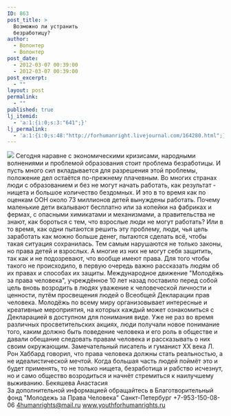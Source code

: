 ```yaml
---
ID: 863
post_title: >
  Возможно ли устранить
  безработицу?
author:
  - Волонтер
  - Волонтер
post_date:
  - 2012-03-07 00:39:00
  - 2012-03-07 00:39:00
post_excerpt:
  - ""
layout: post
permalink:
  - ""
published: true
lj_itemid:
  - 'a:1:{i:0;s:3:"641";}'
lj_permalink:
  - 'a:1:{i:0;s:48:"http://forhumanright.livejournal.com/164280.html";}'
---
```


<img src="http://cs5338.vk.com/u132145096/132409092/x_5b26039f.jpg" /> Сегодня наравне с экономическими кризисами, народными волнениями и проблемой образования стоит проблема безработицы. И пусть много сил вкладывается для разрешения этой проблемы, положение дел остаётся по-прежнему плачевным.
Во многих странах люди с образованием и без не могут начать работать, как результат - нищета и большое количество бездомных. И это в то время как по оценкам ООН около 73 миллионов детей вынуждены работать. Почему маленькие дети вкалывают бесплатно или за копейки на фабриках и фермах, с опасными химикатами и механизмами, а правительства не знают, как бороться с тем, что взрослые люди не могут работать? Или в то время, как одни пытаются решить эту проблему, люди, чья цель заработать как можно больше денег, пытаются сделать всё, чтобы такая ситуация сохранилась. Тем самым нарушаются не только законы, но права детей и взрослых. А многие из них не могут себя защитить, так как и не подозревают, что вообще имеют права.
Для того чтобы такого не происходило, в первую очередь важно рассказать людям об их правах и способах их защиты. Международное движение "Молодёжь за права человека", учреждённое 10 лет назад поставило перед собой  цель вновь возродить в людях уважение к человеческой личности и ценности, путём просвещения людей о Всеобщей Декларации прав человека. Молодёжь по всему миру организовывает интересные и креативные мероприятия, на которых каждый может ознакомиться с Декларацией в доступном для понимания виде. Уже не раз во время различных просветительских акциях, люди получали новое понимание того, каким должно быть поведение человека и его роль в обществе и давали обещание следовать правам человека и рассказывать о них своим окружающим. 
Замечательный писатель и гуманист ХХ века Л. Рон Хаббард говорил, что права человека должны стать реальностью, а не идеалистической мечтой. Когда большая часть людей поймёт это и будет применять, то не только нищета, безработица и рабство исчезнут, но и само общество возродиться и начнёт стремиться к наилучшему выживанию.
Бекяшева Анастасия	
За дополнительной информацией обращайтесь в
Благотворительный фонд
"Молодежь за Права Человека" Санкт-Петербург 
+7-953-150-08-06 
4humanrights@mail.ru
www.youthforhumanrights.ru